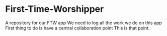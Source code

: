 # First-Time-Worshipper
A repository for our FTW app
We need to log all the work we do on this app
First thing to do is have a central collaboration point
This is that point.
